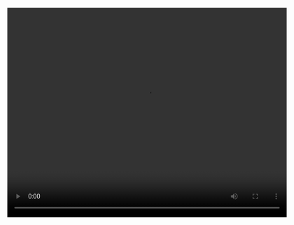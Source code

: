 


<video src="https://drive.google.com/file/d/1euBEoCM0GPhVkzmoweO5Jq70PGqIVgJo/view?usp=share_link" width="640" height="480" controls></video>

